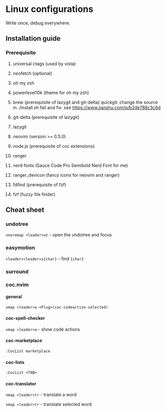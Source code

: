 # Linux configurations

Write once, debug everywhere.

## Installation guide

### Prerequisite

1. universal ctags
    (used by vista)

1. neofetch
    (optional)

1. oh my zsh
1. powerlevel10k
    (theme for oh my zsh)

1. brew
    (prerequisite of lazygit and git-delta)
    quickgit: change the source in ./install.sh
    fail and fix: see <https://www.jianshu.com/p/b2de788c3c6d>
1. git-delta
    (prerequisite of lazygit)
1. lazygit

1. neovim
    (version >= 0.5.0)
1. node.js
    (prerequisite of coc extensions)
1. ranger
1. nerd fonts
    (Sauce Code Pro Semibold Nerd Font for me)
1. ranger\_devicon
    (fancy icons for neovim and ranger)
1. fdfind
    (prerequisite of fzf)
1. fzf
    (fuzzy file finder)

## Cheat sheet

### undotree

`nnoremap <leader>ut` - open the undotree and focus

### easymotion

`<leader><leader>s{char}` - find `{char}`

### surround

### coc.nvim

#### general

`xmap <leader>a <Plug>(coc-codeaction-selected)`

#### coc-spell-checker

`vmap <leader>a` - show code actions

#### coc-marketplace

`:CocList marketplace`

#### coc-lists

`:CocList <TAB>`

#### coc-translator

`nmap <leader>tr` - translate a word

`vmap <leader>tr` - translate selected word

